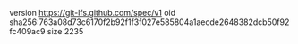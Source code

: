 version https://git-lfs.github.com/spec/v1
oid sha256:763a08d73c6170f2b92f1f3f027e585804a1aecde2648382dcb50f92fc409ac9
size 2235
